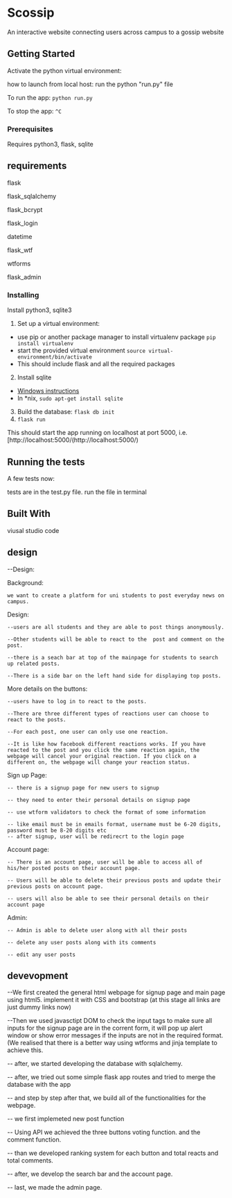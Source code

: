 # Scossip
An interactive website connecting users across campus to a gossip website
    
## Getting Started

Activate the python virtual environment:


how to launch from local host:
run the python "run.py" file

To run the app:
`python run.py`

To stop the app:
`^C`


### Prerequisites

Requires python3, flask, sqlite


##

## requirements
flask

flask_sqlalchemy

flask_bcrypt

flask_login

datetime

flask_wtf

wtforms

flask_admin

### Installing

Install python3, sqlite3

1. Set up a virtual environment:
 - use pip or another package manager to install virtualenv package `pip install virtualenv`
 - start the provided virtual environment
   `source virtual-environment/bin/activate`
 - This should include flask and all the required packages
2. Install sqlite
 - [Windows instructions](http://www.sqlitetutorial.net/download-install-sqlite/)
 - In \*nix, `sudo apt-get install sqlite`
3. Build the database: `flask db init`
4. `flask run`

This should start the app running on localhost at port 5000, i.e. [http://localhost:5000/(http://localhost:5000/)

## Running the tests

A few tests now:

tests are in the test.py file. run the file in terminal



## Built With

viusal studio code

## design

--Design:

  Background:
  
    we want to create a platform for uni students to post everyday news on campus.
    
    
   Design:
   
    --users are all students and they are able to post things anonymously.
    
    --Other students will be able to react to the  post and comment on the post.
    
    --there is a seach bar at top of the mainpage for students to search up related posts.
    
    --There is a side bar on the left hand side for displaying top posts.
    
    
   More details on the buttons:
   
    --users have to log in to react to the posts.
    
    --There are three different types of reactions user can choose to react to the posts.
    
    --For each post, one user can only use one reaction. 
    
    --It is like how facebook different reactions works. If you have reacted to the post and you click the same reaction again, the           webpage will cancel your original reaction. If you click on a different on, the webpage will change your reaction status. 
    
   Sign up Page:
   
    -- there is a signup page for new users to signup
    
    -- they need to enter their personal details on signup page
    
    -- use wtform validators to check the format of some information
    
    -- like email must be in emails format, username must be 6-20 digits, password must be 8-20 digits etc
    -- after signup, user will be redirecrt to the login page
    
   Account page:
   
    -- There is an account page, user will be able to access all of his/her posted posts on their account page. 
    
    -- Users will be able to delete their previous posts and update their previous posts on account page.
    
    -- users will also be able to see their personal details on their account page
    
    
   Admin:
   
    -- Admin is able to delete user along with all their posts
    
    -- delete any user posts along with its comments
    
    -- edit any user posts


## devevopment
  
  --We first created the general html webpage for signup page and main page using html5. implement it with CSS and bootstrap (at this stage all links are just dummy links now)
  
  
  --Then we used javasctipt DOM to check the input tags to make sure all inputs for the signup page are in the corrent form, it will pop up alert window or show error messages if the inputs are not in the required format. (We realised that there is a better way using wtforms and jinja template to achieve this.
  
  
  -- after, we started developing the database with sqlalchemy.
  
  
  -- after, we tried out some simple flask  app routes and tried to merge the database with the app 
  
  
  -- and step by step after that, we build all of the functionalities for the webpage.
  
  
  -- we first implemeted new post function
  
  
  -- Using API we achieved the three buttons voting function. and the comment function.
  
  
  -- than we developed ranking system for each button and total reacts and total comments. 
  
  
  -- after, we develop the search bar and the account page.
  
  
  -- last, we made the admin page. 
 




